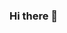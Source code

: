 ### Hi there 👋

<div>
         <a href="(https://github.com/enjuiada/github-readme-stats)">
         <img align="center" scr="(https://github-readme-stats.vercel.app/api?username=enjuiada&show_icons=true&theme=midnight-purple)]" />
</div>
<div>
         <a href="https://github.com/enjuiada/github-readme-stats">
            <img align="center" scr="(https://github-readme-stats.vercel.app/api/top-langs/?username=enjuiada&layout=compact)]" />
</div>








